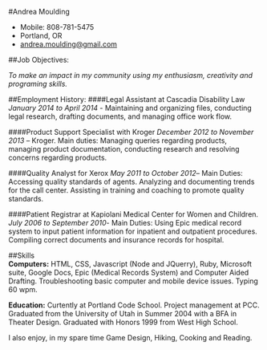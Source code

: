 #Andrea Moulding
- Mobile: 808-781-5475
- Portland, OR
- andrea.moulding@gmail.com

##Job Objectives:

*To make an impact in my community using my enthusiasm, creativity and programing skills.*

##Employment History:
####Legal Assistant at Cascadia Disability Law
*January 2014 to April 2014* - Maintaining and organizing files, conducting legal research, drafting documents, and managing office work flow.

####Product Support Specialist with Kroger
*December 2012 to November 2013* – Kroger. Main duties: Managing queries regarding products, managing product documentation, conducting research and resolving concerns regarding products. 

####Quality Analyst for Xerox
*May 2011 to October 2012*– Main Duties: Accessing quality standards of agents. Analyzing and documenting trends for the call center. Assisting in training and coaching to promote quality standards.

####Patient Registrar at Kapiolani Medical Center for Women and Children. 
*July 2006 to September 2010*- Main Duties: Using Epic medical record system to input patient information for inpatient and outpatient procedures. Compiling correct documents and insurance records for hospital.

##Skills  
**Computers:** HTML, CSS, Javascript (Node and JQuerry), Ruby, Microsoft suite, Google Docs, Epic (Medical Records System) and Computer Aided Drafting. Troubleshooting basic computer and mobile device issues. Typing 60 wpm. 
   
**Education:** Curtently at Portland Code School.	Project management at PCC. Graduated from the University of Utah in Summer 2004 with a BFA in Theater Design. Graduated with Honors 1999 from West High School. 

I also enjoy, in my spare time Game Design, Hiking, Cooking and Reading.	 
